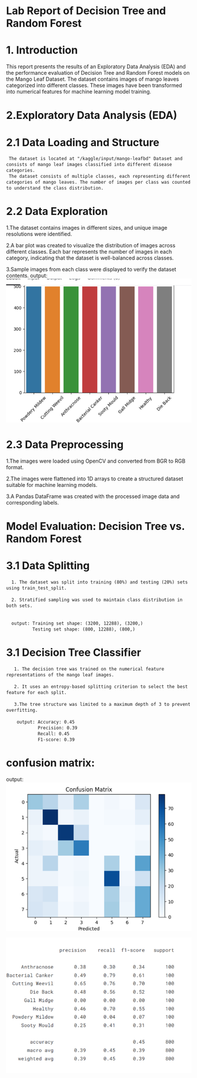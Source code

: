 # Lab Report of Decision Tree and Random Forest

 # 1. Introduction

 This report presents the results of an Exploratory Data Analysis (EDA) and the performance evaluation of Decision Tree and Random Forest models on the Mango Leaf Dataset. The dataset contains images of mango leaves categorized into different classes. These images have been transformed into numerical features for machine learning model training.


# 2.Exploratory Data Analysis (EDA)

  # 2.1 Data Loading and Structure

     The dataset is located at "/kaggle/input/mango-leafbd" Dataset and consists of mango leaf images classified into different disease categories.
     The dataset consists of multiple classes, each representing different categories of mango leaves. The number of images per class was counted to understand the class distribution.
     
 # 2.2 Data Exploration

   1.The dataset contains images in different sizes, and unique image resolutions were identified.
   
   2.A bar plot was created to visualize the distribution of images across different classes. Each bar represents the number of images in each category, indicating that the dataset is well-balanced across classes.
   
   3.Sample images from each class were displayed to verify the dataset contents.
                        output: ![image alt](https://github.com/Riyasaha256/CSE475_lab1-mango_leaf-/blob/main/Screenshot%202025-03-05%20145746%20output1.png?raw=true)
                        
 # 2.3 Data Preprocessing
   1.The images were loaded using OpenCV and converted from BGR to RGB format.
   
   2.The images were flattened into 1D arrays to create a structured dataset suitable for machine learning models.
   
   3.A Pandas DataFrame was created with the processed image data and corresponding labels.
   

# Model Evaluation: Decision Tree vs. Random Forest

  # 3.1 Data Splitting
      1. The dataset was split into training (80%) and testing (20%) sets using train_test_split.
      
      2. Stratified sampling was used to maintain class distribution in both sets.
                       
        
      output: Training set shape: (3200, 12288), (3200,)
              Testing set shape: (800, 12288), (800,)
              
   # 3.1 Decision Tree Classifier

       1. The decision tree was trained on the numerical feature representations of the mango leaf images.

       2. It uses an entropy-based splitting criterion to select the best feature for each split.

       3.The tree structure was limited to a maximum depth of 3 to prevent overfitting.

        output: Accuracy: 0.45
                Precision: 0.39
                Recall: 0.45
                F1-score: 0.39

# confusion matrix:


output:![image alt](https://github.com/Riyasaha256/CSE475_lab1-mango_leaf-/blob/main/Screenshot%202025-03-05%20155812%20output3.png?raw=true)


![image alt](https://github.com/Riyasaha256/CSE475_lab1-mango_leaf-/blob/main/Screenshot%202025-03-05%20160141%20output4.png?raw=true)






                
           

   
           
      

     

        

 


     


 
